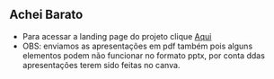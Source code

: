 ## Achei Barato
- Para acessar a landing page do projeto clique [Aqui](https://acheibaratoto.my.canva.site/c-pia-de-sustainability-initiatives-business-website-in-light-blue-white-pink-2d-illustration-style)
- OBS: enviamos as apresentações em pdf também pois alguns elementos podem não funcionar no formato pptx, por conta ddas apresentações terem sido feitas no canva.